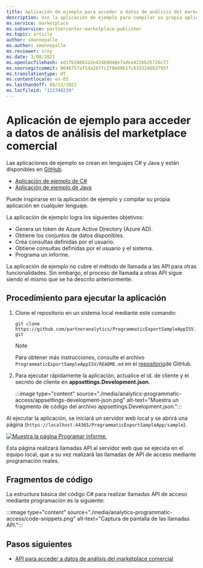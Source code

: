 ```yaml
---
title: Aplicación de ejemplo para acceder a datos de análisis del marketplace comercial
description: Use la aplicación de ejemplo para compilar su propia aplicación de análisis de marketplace comercial.
ms.service: marketplace
ms.subservice: partnercenter-marketplace-publisher
ms.topic: article
author: smannepalle
ms.author: smannepalle
ms.reviewer: sroy
ms.date: 3/08/2021
ms.openlocfilehash: ed1fb34663a2e424b9d48e7adea422bb26726c77
ms.sourcegitcommit: 0046757af1da267fc2f0e88617c633524883795f
ms.translationtype: HT
ms.contentlocale: es-ES
ms.lasthandoff: 08/13/2021
ms.locfileid: "121748239"
---
```

# <a name="sample-application-for-accessing-commercial-marketplace-analytics-data"></a>Aplicación de ejemplo para acceder a datos de análisis del marketplace comercial

Las aplicaciones de ejemplo se crean en lenguajes C# y Java y están disponibles en [GitHub](https://github.com/partneranalytics).

- [Aplicación de ejemplo de C#](https://github.com/partneranalytics/ProgrammaticExportSampleAppISV)
- [Aplicación de ejemplo de Java](https://github.com/partneranalytics/ProgrammaticExportSampleAppISV_Java)

Puede inspirarse en la aplicación de ejemplo y compilar su propia aplicación en cualquier lenguaje.

La aplicación de ejemplo logra los siguientes objetivos:

- Genera un token de Azure Active Directory (Azure AD).
- Obtiene los conjuntos de datos disponibles.
- Crea consultas definidas por el usuario.
- Obtiene consultas definidas por el usuario y el sistema.
- Programa un informe.

La aplicación de ejemplo no cubre el método de llamada a las API para otras funcionalidades. Sin embargo, el proceso de llamada a otras API sigue siendo el mismo que se ha descrito anteriormente.

## <a name="how-to-run-the-application"></a>Procedimiento para ejecutar la aplicación

1. Clone el repositorio en un sistema local mediante este comando:

    `git clone https://github.com/partneranalytics/ProgrammaticExportSampleAppISV.git`

    > [!NOTE]
    > Para obtener más instrucciones, consulte el archivo `ProgrammaticExportSampleAppISV/README.md` en el [repositorio](https://github.com/partneranalytics/ProgrammaticExportSampleAppISV.git)de GitHub.

1. Para ejecutar rápidamente la aplicación, actualice el id. de cliente y el secreto de cliente en **appsettings.Development.json**.

    :::image type="content" source="./media/analytics-programmatic-access/appsettings-development-json.png" alt-text="Muestra un fragmento de código del archivo appsettings.Development.json.":::

Al ejecutar la aplicación, se iniciará un servidor web local y se abrirá una página (`https://localhost:44365/ProgrammaticExportSampleApp/sample`).

[![Muestra la página Programar informe.](./media/analytics-programmatic-access/schedule-report.png)](./media/analytics-programmatic-access/schedule-report.png#lightbox)

Esta página realizará llamadas API al servidor web que se ejecuta en el equipo local, que a su vez realizará las llamadas de API de acceso mediante programación reales.

## <a name="code-snippets"></a>Fragmentos de código

La estructura básica del código C# para realizar llamadas API de acceso mediante programación es la siguiente:

:::image type="content" source="./media/analytics-programmatic-access/code-snippets.png" alt-text="Captura de pantalla de las llamadas API.":::

## <a name="next-steps"></a>Pasos siguientes

- [API para acceder a datos de análisis del marketplace comercial](analytics-available-apis.md)
